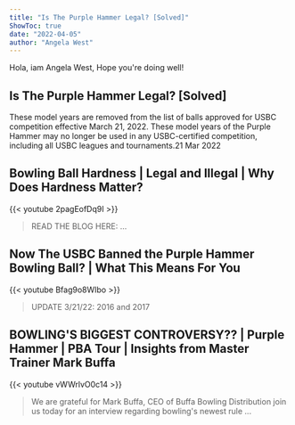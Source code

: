 ```yaml
---
title: "Is The Purple Hammer Legal? [Solved]"
ShowToc: true 
date: "2022-04-05"
author: "Angela West" 
---
```


Hola, iam Angela West, Hope you're doing well!
## Is The Purple Hammer Legal? [Solved]
These model years are removed from the list of balls approved for USBC competition effective March 21, 2022. These model years of the Purple Hammer may no longer be used in any USBC-certified competition, including all USBC leagues and tournaments.21 Mar 2022

## Bowling Ball Hardness | Legal and Illegal | Why Does Hardness Matter?
{{< youtube 2pagEofDq9I >}}
>READ THE BLOG HERE: ...

## Now The USBC Banned the Purple Hammer Bowling Ball? | What This Means For You
{{< youtube Bfag9o8WIbo >}}
>UPDATE 3/21/22: 2016 and 2017 

## BOWLING'S BIGGEST CONTROVERSY?? | Purple Hammer | PBA Tour | Insights from Master Trainer Mark Buffa
{{< youtube vWWrlvO0c14 >}}
>We are grateful for Mark Buffa, CEO of Buffa Bowling Distribution join us today for an interview regarding bowling's newest rule ...

